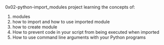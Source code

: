 0x02-python-import_modules project
learning the concepts of:
1. modules
2. how to import and how to use imported module
3. how to create module
4. How to prevent code in your script from being executed when imported
5. How to use command line arguments with your Python programs

